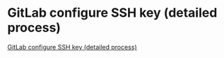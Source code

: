 # GitLab configure SSH key (detailed process)
[GitLab configure SSH key (detailed process)](https://aiwithcloud.com/2022/09/15/gitlab_configure_ssh_key_detailed_process/)